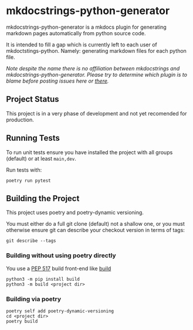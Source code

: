 # mkdocstrings-python-generator

mkdocstrings-python-generator is a mkdocs plugin for generating markdown pages automatically from python source code.

It is intended to fill a gap which is currently left to each user of mkdoctstings-python.  Namely: generating markdown
files for each python file.

_Note despite the name there is no affiliation between mkdocstrings and mkdocstrings-python-generator. Please try to 
determine which plugin is to blame before posting issues here or [there](https://github.com/mkdocstrings/python)._

## Project Status

This project is in a  very phase of development and not yet recomended for production.

## Running Tests

To run unit tests ensure you have installed the project with all groups (default) or at least `main,dev`.

Run tests with:
```
poetry run pytest
```

## Building the Project

This project uses poetry and poetry-dynamic versioning.

You must either do a full git clone (default) not a shallow one, or you must otherwise ensure git can describe your 
checkout version in terms of tags:

```shell
git describe --tags
```

### Building without using poetry directly

You use a [PEP 517](https://peps.python.org/pep-0517/) build front-end like [build](https://pypi.org/project/build/) 

```shell
python3 -m pip install build
python3 -m build <project dir>
```

### Building via poetry

```shell
poetry self add poetry-dynamic-versioning
cd <project dir>
poetry build

```